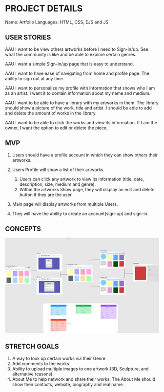 # PROJECT DETAILS

Name: Artfolio
Languages: HTML, CSS, EJS and JS

## USER STORIES

AAU I want to be view others artworks before I need to Sign-in/up. See what the community is like and be able to explore certain genres.

AAU I want a simple Sign-in/up page that is easy to understand.

AAU I want to have ease of navigating from home and profile page. The ability to sign out at any time.

AAU I want to personalize my profile with information that shows who I am as an artist. I want it to contain information about my name and medium.

AAU I want to be able to have a library with my artworks in them. The library should show a picture of the work, title and artist. I should be able to add and delete the amount of works in the library.

AAU I want to be able to click the works and view its information. If I am the owner, I want the option to edit or delete the piece.

## MVP

1. Users should have a profile account in which they can show others their artworks.

1. Users Profile will show a list of their artworks.
   1. Users can click any artwork to view its information (title, date, description, size, medium and genre).
   1. Within the artworks Show page, they will display an edit and delete button if they are the user
1. Main page will display artworks from multiple Users.
1. They will have the ability to create an account(sign-up) and sign-in.

## CONCEPTS

![ERD and Concetps](/Image/Art%20Portfolio.png)

## STRETCH GOALS

1. A way to look up certain works via their Genre
1. Add comments to the works.
1. Ability to upload multiple images to one artwork (3D, Sculpture, and alternative reasons).
1. About Me to help network and share their works. The About Me should show their contacts, website, biography and real name.
